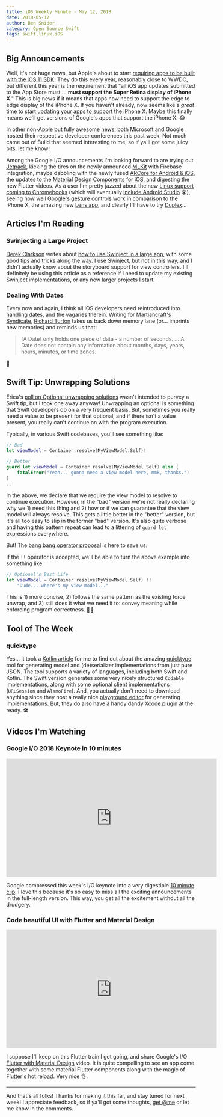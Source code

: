 ```yaml
---
title: iOS Weekly Minute - May 12, 2018
date: 2018-05-12
author: Ben Snider
category: Open Source Swift
tags: swift,linux,iOS
---
```


## Big Announcements

Well, it's not huge news, but Apple's about to start [requiring apps to be built with the iOS 11 SDK](https://developer.apple.com/news/?id=05072018a). They do this every year, reasonably close to WWDC, but different this year is the requirement that "all iOS app updates submitted to the App Store must ... **must support the Super Retina display of iPhone X**." This is big news if it means that apps now need to support the edge to edge display of the iPhone X. If you haven't already, now seems like a *great* time to start [updating your apps to support the iPhone X](https://developer.apple.com/ios/update-apps-for-iphone-x/). Maybe this finally means we'll get versions of Google's apps that support the iPhone X. 😂

In other non-Apple but fully awesome news, both Microsoft and Google hosted their respective developer conferences this past week. Not much came out of Build that seemed interesting to me, so if ya'll got some juicy bits, let me know!

Among the Google I/O announcements I'm looking forward to are trying out [Jetpack](https://developer.android.com/jetpack/), kicking the tires on the newly announced [MLKit](https://developers.googleblog.com/2018/05/introducing-ml-kit.html) with Firebase integration, maybe dabbling with the newly fused [ARCore for Android & iOS](https://arstechnica.com/gadgets/2018/05/google-arcore-1-2-enables-shared-ar-experiences-across-android-and-ios/), the updates to the [Material Design Components for iOS](https://material.io/develop/ios/), and digesting the new Flutter videos. As a user I'm pretty jazzed about the new [Linux support coming to Chromebooks](https://www.androidauthority.com/chromebook-linux-apps-863253/) (which will eventually [include Android Studio](https://developer.android.com/topic/arc/studio) 😲), seeing how well Google's [gesture controls](https://www.androidauthority.com/android-p-gesture-controls-i-o-2018-863105/) work in comparison to the iPhone X, the amazing new [Lens app](https://www.androidauthority.com/google-lens-camera-app-863117/), and clearly I'll have to try [Duplex](https://www.youtube.com/watch?v=bd1mEm2Fy08)...

## Articles I'm Reading

### Swinjecting a Large Project

[Derek Clarkson](https://twitter.com/d4rkf1br3) writes about [how to use Swinject in a large app](http://drekka.ghost.io/swinjecting-a-large-project/), with some good tips and tricks along the way. I use Swinject, but not in this way, and I didn't actually know about the storyboard support for view controllers. I'll definitely be using this article as a reference if I need to update my existing Swinject implementations, or any new larger projects I start.

### Dealing With Dates

Every now and again, I think all iOS developers need reintroduced into [handling dates](http://martiancraft.com/blog/2018/05/dealing-with-dates/), and the vagaries therein. Writing for [Martiancraft's Syndicate](http://martiancraft.com/blog.html), [Richard Turton](https://twitter.com/richturton) takes us back down memory lane (or... imprints new memories) and reminds us that:

> [A Date] only holds one piece of data - a number of seconds. ... A Date does not contain any information about months, days, years, hours, minutes, or time zones.

🤔

## Swift Tip: Unwrapping Solutions

Erica's [poll on Optional unwrapping solutions](https://ericasadun.com/2018/05/10/straw-poll-unwrapping-solutions/) wasn't intended to purvey a Swift tip, but I took one away anyway! Unwrapping an optional is something that Swift developers do on a very frequent basis. But, sometimes you really need a value to be present for that optional, and if there isn't a value present, you really can't continue on with the program execution.

Typically, in various Swift codebases, you'll see something like:

```swift
// Bad
let viewModel = Container.resolve(MyViewModel.Self)!

// Better
guard let viewModel = Container.resolve(MyViewModel.Self) else {
	fatalError("Yeah... gonna need a view model here, mmk, thanks.")
}
...
```

In the above, we declare that we require the view model to resolve to continue execution. However, in the "bad" version we're not really declaring why we 1) need this thing and 2) how or if we can guarantee that the view model will always resolve. This gets a little better in the "better" version, but it's all too easy to slip in the former "bad" version. It's also quite verbose and having this pattern repeat can lead to a littering of `guard let` expressions everywhere.

But! The [bang bang operator proposal](https://github.com/erica/swift-evolution/blob/44988809868eaf39dac2f35c09fb741e77f95aba/proposals/XXXX-bangbang.md) is here to save us.

If the `!!` operator is accepted, we'll be able to turn the above example into something like:

```swift
// Optional's Best Life
let viewModel = Container.resolve(MyViewModel.Self) !!
	"Dude... where's my view model..."
```

This is 1) more concise, 2) follows the same pattern as the existing force unwrap, and 3) still does it what we need it to: convey meaning while enforcing program correctness. 👩‍🔬

## Tool of The Week

### quicktype

Yes... it took a [Kotlin article](https://blog.quicktype.io/kotlin/) for me to find out about the amazing [quicktype](https://quicktype.io/#hello) tool for generating model and (de)serializer implementations from just pure JSON. The tool supports a variety of languages, including both Swift and Kotlin. The Swift version generates some very nicely structured `Codable` implementations, along with some optional client implementations (`URLSession` and `AlamoFire`). And, you actually don't need to download anything since they host a really nice [playground editor](https://app.quicktype.io/?share=jzdVcZp14dk1RPT9Ouca) for generating implementations. But, they do also have a handy dandy [Xcode plugin](https://github.com/quicktype/quicktype-xcode) at the ready. 🛠

## Videos I'm Watching

### Google I/O 2018 Keynote in 10 minutes

<iframe width="560" height="315" src="https://www.youtube-nocookie.com/embed/NeF0zpT4gNE" frameborder="0" allow="autoplay; encrypted-media" allowfullscreen></iframe>

Google compressed this week's I/O keynote into a very digestible [10 minute clip](https://www.youtube.com/watch?v=NeF0zpT4gNE). I love this because it's so easy to miss all the exciting announcements in the full-length version. This way, you get all the excitement without all the drudgery.

### Code beautiful UI with Flutter and Material Design

<iframe width="560" height="315" src="https://www.youtube-nocookie.com/embed/hA0hrpR-o8U" frameborder="0" allow="autoplay; encrypted-media" allowfullscreen></iframe>

I suppose I'll keep on this Flutter train I got going, and share Google's I/O [Flutter with Material Design](https://www.youtube.com/watch?v=hA0hrpR-o8U) video. It is quite compelling to see an app come together with some material Flutter components along with the magic of Flutter's hot reload. Very nice 👌.

---

And that's all folks! Thanks for making it this far, and stay tuned for next week! I appreciate feedback, so if ya'll got some thoughts, [get @me](https://twitter.com/benatbensnider) or let me know in the comments.
